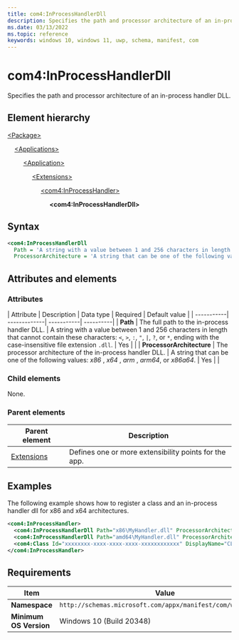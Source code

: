 ```yaml
---
title: com4:InProcessHandlerDll
description: Specifies the path and processor architecture of an in-process handler DLL. (com4:InProcessHandlerDll)
ms.date: 03/13/2022
ms.topic: reference
keywords: windows 10, windows 11, uwp, schema, manifest, com
---
```


# com4:InProcessHandlerDll

Specifies the path and processor architecture of an in-process handler DLL.

## Element hierarchy

[\<Package\>](element-package.md)

&nbsp;&nbsp;&nbsp;&nbsp;[\<Applications\>](element-applications.md)

&nbsp;&nbsp;&nbsp;&nbsp; &nbsp;&nbsp;&nbsp;&nbsp;[\<Application\>](element-application.md)

&nbsp;&nbsp;&nbsp;&nbsp; &nbsp;&nbsp;&nbsp;&nbsp; &nbsp;&nbsp;&nbsp;&nbsp;[\<Extensions\>](element-1-extensions.md)

&nbsp;&nbsp;&nbsp;&nbsp; &nbsp;&nbsp;&nbsp;&nbsp; &nbsp;&nbsp;&nbsp;&nbsp; &nbsp;&nbsp;&nbsp;&nbsp;[\<com4:InProcessHandler\>](element-com4-inprocesshandler.md)

&nbsp;&nbsp;&nbsp;&nbsp; &nbsp;&nbsp;&nbsp;&nbsp; &nbsp;&nbsp;&nbsp;&nbsp; &nbsp;&nbsp;&nbsp;&nbsp; &nbsp;&nbsp;&nbsp;&nbsp;**\<com4:InProcessHandlerDll\>**

## Syntax

```xml
<com4:InProcessHandlerDll
  Path = 'A string with a value between 1 and 256 characters in length that cannot contain these characters: <, >, :, ", |, ?, or *, ending with the case-insensitive file extension ".dll".'
  ProcessorArchitecture = 'A string that can be one of the following values: "x86", "x64", "arm", "arm64", or "x86a64".' />
```

## Attributes and elements

### Attributes

| Attribute | Description | Data type | Required | Default value |
| -----------| -------------| -----------| ----------|
| **Path** |  The full path to the in-process handler DLL. | A string with a value between 1 and 256 characters in length that cannot contain these characters: `<`, `>`, `:`, `"`, `|`, `?`, or `*`, ending with the case-insensitive file extension `.dll`. | Yes |  |
| **ProcessorArchitecture** | The processor architecture of the in-process handler DLL. | A string that can be one of the following values: *x86* , *x64* , *arm* , *arm64*, or *x86a64*. | Yes |  |

### Child elements

None.

### Parent elements

| Parent element | Description |
|-|-|
| [Extensions](element-1-extensions.md) | Defines one or more extensibility points for the app. |

## Examples

The following example shows how to register a class and an in-process handler dll for x86 and x64 architectures.

```xml
<com4:InProcessHandler> 
  <com4:InProcessHandlerDll Path="x86\MyHandler.dll" ProcessorArchitecture="x86"/> 
  <com4:InProcessHandlerDll Path="amd64\MyHandler.dll" ProcessorArchitecture="x64"/> 
  <com4:Class Id="xxxxxxxx-xxxx-xxxx-xxxx-xxxxxxxxxxxx" DisplayName="CLSID_Bar" ThreadingModel="Both"/> 
</com4:InProcessHandler>
```

## Requirements

| Item | Value |
|--|--|
| **Namespace** | `http://schemas.microsoft.com/appx/manifest/com/windows10/4` |
| **Minimum OS Version** | Windows 10 (Build 20348) |
